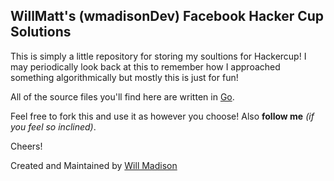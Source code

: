 WillMatt's (wmadisonDev) Facebook Hacker Cup Solutions
-------------------------------------------------------

This is simply a little repository for storing my soultions for Hackercup! I may periodically look back at this to remember how I approached something algorithmically but mostly this is just for fun!

All of the source files you'll find here are written in [Go](http://golang.org).

Feel free to fork this and use it as however you choose! Also **follow me** *(if you feel so inclined)*.

Cheers!

Created and Maintained by [Will Madison](http://twitter.com/iamwillmadison)
